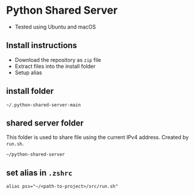 # Python Shared Server
- Tested using Ubuntu and macOS

## Install instructions
- Download the repository as `zip` file
- Extract files into the install folder
- Setup alias

## install folder
```
~/.python-shared-server-main
```

## shared server folder
This folder is used to share file using the current IPv4 address. Created by `run.sh`.
```
~/python-shared-server
```

## set alias in `.zshrc`
```
alias pss="~/<path-to-project>/src/run.sh"
```

